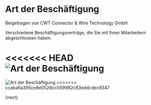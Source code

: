 # Art der Beschäftigung
<span class="text-muted contributed-by">Beigetragen von CWT Connector & Wire Technology GmbH</span>

Verschiedene Beschäftigungsverträge, die Sie mit Ihren Mitarbeitern abgeschlossen haben.

<<<<<<< HEAD
<img class="screenshot" alt="Art der Beschäftigung" src="/docs/assets/img/human-resources/employment-type.png">
=======
<img class="screenshot" alt="Art der Beschäftigung" src="{{docs_base_url}}/assets/img/human-resources/employment-type.png">
>>>>>>> ccaba6a395ce8e0526cc059982c83eddcdec9347

{next}
